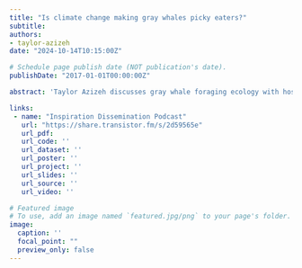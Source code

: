 ```yaml
---
title: "Is climate change making gray whales picky eaters?"
subtitle:
authors:
- taylor-azizeh
date: "2024-10-14T10:15:00Z"

# Schedule page publish date (NOT publication's date).
publishDate: "2017-01-01T00:00:00Z"

abstract: 'Taylor Azizeh discusses gray whale foraging ecology with host Matt Vaughn.'

links:
 - name: "Inspiration Dissemination Podcast"
   url: "https://share.transistor.fm/s/2d59565e"
   url_pdf:
   url_code: ''
   url_dataset: ''
   url_poster: ''
   url_project: ''
   url_slides: ''
   url_source: ''
   url_video: ''

# Featured image
# To use, add an image named `featured.jpg/png` to your page's folder. 
image:
  caption: ''
  focal_point: ""
  preview_only: false
---
```

